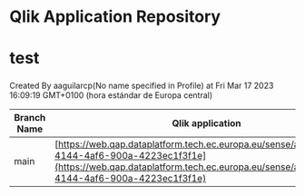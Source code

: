 # Qlik Application Repository 
# test
### 
Created By aaguilarcp(No name specified in Profile) at Fri Mar 17 2023 16:09:19 GMT+0100 (hora estándar de Europa central)

Branch Name|Qlik application
---|---
main|[https://web.qap.dataplatform.tech.ec.europa.eu/sense/app/98adfafe-4144-4af6-900a-4223ec1f3f1e](https://web.qap.dataplatform.tech.ec.europa.eu/sense/app/98adfafe-4144-4af6-900a-4223ec1f3f1e)